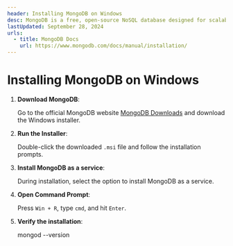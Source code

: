 ```yaml
---
header: Installing MongoDB on Windows
desc: MongoDB is a free, open-source NoSQL database designed for scalability and flexibility, storing data in a document-oriented format using JSON-like structures.
lastUpdated: September 28, 2024
urls:
  - title: MongoDB Docs
    url: https://www.mongodb.com/docs/manual/installation/
---
```


# Installing MongoDB on Windows

1. **Download MongoDB**:

   Go to the official MongoDB website [MongoDB Downloads](https://www.mongodb.com/try/download/community) and download the Windows installer.

2. **Run the Installer**:

   Double-click the downloaded `.msi` file and follow the installation prompts.

3. **Install MongoDB as a service**:

   During installation, select the option to install MongoDB as a service.

4. **Open Command Prompt**:

   Press `Win + R`, type `cmd`, and hit `Enter`.

5. **Verify the installation**:

   mongod --version
